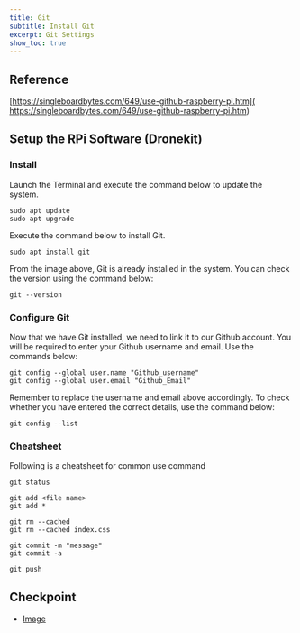 ```yaml
---
title: Git
subtitle: Install Git 
excerpt: Git Settings
show_toc: true
---
```


## Reference
[https://singleboardbytes.com/649/use-github-raspberry-pi.htm](
https://singleboardbytes.com/649/use-github-raspberry-pi.htm)

## Setup the RPi Software (Dronekit)
### Install
Launch the Terminal and execute the command below to update the system.
```
sudo apt update
sudo apt upgrade
```

Execute the command below to install Git.
```
sudo apt install git
```

From the image above, Git is already installed in the system. You can check the version using the command below:
```
git --version
```

### Configure Git
Now that we have Git installed, we need to link it to our Github account. You will be required to enter your Github username and email. Use the commands below:
```
git config --global user.name "Github_username"
git config --global user.email "Github_Email"
```

Remember to replace the username and email above accordingly. To check whether you have entered the correct details, use the command below:
```
git config --list
```

### Cheatsheet
Following is a cheatsheet for common use command
```
git status

git add <file name>
git add *

git rm --cached
git rm --cached index.css

git commit -m "message"
git commit -a

git push
```

## Checkpoint
- [Image]()